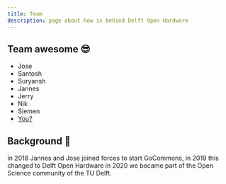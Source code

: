 ```yaml
---
title: Team
description: page about how is behind Delft Open Hardware
---
```


## Team awesome 😎

- Jose
- Santosh
- Suryansh
- Jannes
- Jerry
- Nik
- Siemen
- [You?](https://docs.google.com/forms/d/e/1FAIpQLSdSR4w9Im24kFD_bJfGQ3pl8TsqOAIqJUTgEa9Rm22RzcAwkg/viewform)



## Background 🗿
in 2018 Jannes and Jose joined forces to start GoCommons, 
in 2019 this changed to Delft Open Hardware
in 2020 we became part of the Open Science community of the TU Delft.
